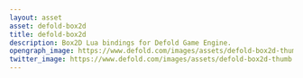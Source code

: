 ```yaml
---
layout: asset
asset: defold-box2d
title: defold-box2d
description: Box2D Lua bindings for Defold Game Engine.
opengraph_image: https://www.defold.com/images/assets/defold-box2d-thumb.png
twitter_image: https://www.defold.com/images/assets/defold-box2d-thumb.png
---
```

